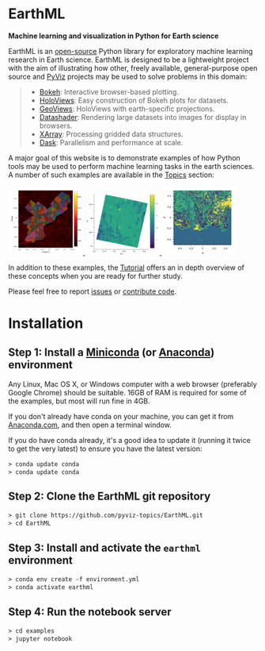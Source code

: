 # EarthML

**Machine learning and visualization in Python for Earth science**

EarthML is an
[open-source](https://github.com/ioam/holoviews/blob/master/LICENSE.txt)
Python library for exploratory machine learning research in Earth
science. EarthML is designed to be a lightweight project with the aim of
illustrating how other, freely available, general-purpose open source
and [PyViz](http://pyviz.org) projects may be used to solve problems in
this domain:

> -   [Bokeh](http://bokeh.pydata.org): Interactive
>     browser-based plotting.
> -   [HoloViews](http://holoviews.org): Easy construction of Bokeh
>     plots for datasets.
> -   [GeoViews](http://geoviews.org): HoloViews with
>     earth-specific projections.
> -   [Datashader](https://github.com/bokeh/datashader): Rendering large
>     datasets into images for display in browsers.
> -   [XArray](http://xarray.pydata.org): Processing gridded
>     data structures.
> -   [Dask](http://dask.pydata.org/en/latest/): Parallelism and
>     performance at scale.

A major goal of this website is to demonstrate examples of how Python
tools may be used to perform machine learning tasks in the earth
sciences. A number of such examples are available in the
[Topics](topics) section:

<div>
<div >
  <a href="http://earthml.pyviz.org/topics/Heat_and_Trees.html">
    <img src="doc/_static/collage/trees.png" width='30%'>    </img> </a>
  <a href="http://earthml.pyviz.org/topics/Walker_Lake.html">
    <img src="doc/_static/collage/walker.png" width='30%'> </img>  </a>
  <a href="http://earthml.pyviz.org/topics/Landsat_Spectral_Clustering.html">
    <img src="doc/_static/collage/cluster.png" width='30%'> </img>    </a>
</div>
</div>

In addition to these examples, the [Tutorial](tutorial) offers an
in depth overview of these concepts when you are ready for further
study.

Please feel free to report
[issues](https://github.com/pyviz-topics/EarthML/issues) or [contribute
code](https://github.com/pyviz-topics/EarthML/).

Installation
============

Step 1: Install a [Miniconda](http://conda.pydata.org/miniconda.html) (or [Anaconda](https://www.continuum.io/downloads)) environment
-------------------------------------------------------------------------------------------------------------------------------------

Any Linux, Mac OS X, or Windows computer with a web browser (preferably
Google Chrome) should be suitable. 16GB of RAM is required for some of
the examples, but most will run fine in 4GB.

If you don't already have conda on your machine, you can get it from
[Anaconda.com](http://conda.pydata.org/miniconda.html), and then open a
terminal window.

If you do have conda already, it's a good idea to update it (running it
twice to get the very latest) to ensure you have the latest version:

    > conda update conda
    > conda update conda

Step 2: Clone the EarthML git repository
----------------------------------------

    > git clone https://github.com/pyviz-topics/EarthML.git
    > cd EarthML

Step 3: Install and activate the ``earthml`` environment
--------------------------------------------------------
    > conda env create -f environment.yml
    > conda activate earthml

Step 4: Run the notebook server
-------------------------------
    > cd examples
    > jupyter notebook

</div>
